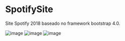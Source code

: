 # SpotifySite
Site Spotify 2018 baseado no framework bootstrap 4.0.

![image](https://user-images.githubusercontent.com/50966170/110580912-521a0f00-8148-11eb-9161-fa3458ab9742.png)
![image](https://user-images.githubusercontent.com/50966170/110580936-5f36fe00-8148-11eb-99d9-e449af4252db.png)
![image](https://user-images.githubusercontent.com/50966170/110580955-678f3900-8148-11eb-8fe5-d916f2fd3aaa.png)

